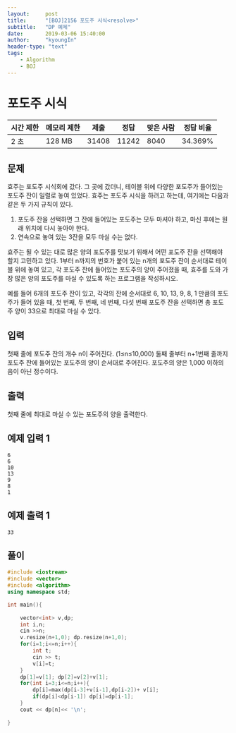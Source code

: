 ```yaml
---
layout:     post
title:      "[BOJ]2156 포도주 시식<resolve>"
subtitle:   "DP 예제"
date:       2019-03-06 15:40:00
author:     "kyoungIn"
header-type: "text"
tags:
    - Algorithm
    - BOJ
---
```

# 포도주 시식 <resolve>

| 시간 제한 | 메모리 제한 | 제출  | 정답  | 맞은 사람 | 정답 비율 |
| --------- | ----------- | ----- | ----- | --------- | --------- |
| 2 초      | 128 MB      | 31408 | 11242 | 8040      | 34.369%   |

## 문제

효주는 포도주 시식회에 갔다. 그 곳에 갔더니, 테이블 위에 다양한 포도주가 들어있는 포도주 잔이 일렬로 놓여 있었다. 효주는 포도주 시식을 하려고 하는데, 여기에는 다음과 같은 두 가지 규칙이 있다.

1. 포도주 잔을 선택하면 그 잔에 들어있는 포도주는 모두 마셔야 하고, 마신 후에는 원래 위치에 다시 놓아야 한다.
2. 연속으로 놓여 있는 3잔을 모두 마실 수는 없다.

효주는 될 수 있는 대로 많은 양의 포도주를 맛보기 위해서 어떤 포도주 잔을 선택해야 할지 고민하고 있다. 1부터 n까지의 번호가 붙어 있는 n개의 포도주 잔이 순서대로 테이블 위에 놓여 있고, 각 포도주 잔에 들어있는 포도주의 양이 주어졌을 때, 효주를 도와 가장 많은 양의 포도주를 마실 수 있도록 하는 프로그램을 작성하시오. 

예를 들어 6개의 포도주 잔이 있고, 각각의 잔에 순서대로 6, 10, 13, 9, 8, 1 만큼의 포도주가 들어 있을 때, 첫 번째, 두 번째, 네 번째, 다섯 번째 포도주 잔을 선택하면 총 포도주 양이 33으로 최대로 마실 수 있다.

## 입력

첫째 줄에 포도주 잔의 개수 n이 주어진다. (1≤n≤10,000) 둘째 줄부터 n+1번째 줄까지 포도주 잔에 들어있는 포도주의 양이 순서대로 주어진다. 포도주의 양은 1,000 이하의 음이 아닌 정수이다.

## 출력

첫째 줄에 최대로 마실 수 있는 포도주의 양을 출력한다.

## 예제 입력 1

```
6
6
10
13
9
8
1
```

## 예제 출력 1

```
33
```



## 풀이 



```cpp
#include <iostream>
#include <vector>
#include <algorithm>
using namespace std;

int main(){
    
    vector<int> v,dp;
    int i,n;
    cin >>n;
    v.resize(n+1,0); dp.resize(n+1,0);
    for(i=1;i<=n;i++){
        int t;
        cin >> t;
        v[i]=t;
    }
    dp[1]=v[1]; dp[2]=v[2]+v[1];
    for(int i=3;i<=n;i++){
        dp[i]=max(dp[i-3]+v[i-1],dp[i-2])+ v[i];
        if(dp[i]<dp[i-1]) dp[i]=dp[i-1];
    }
    cout << dp[n]<< '\n';
    
}
```


